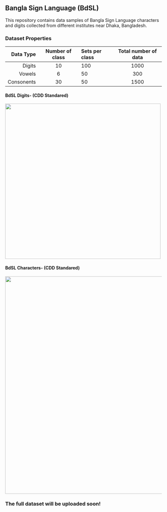 ## Bangla Sign Language (BdSL)
This repository contains data samples of Bangla Sign Language characters and digits collected from different institutes near Dhaka, Bangladesh.

### Dataset Properties
   | Data Type  | Number of class  | Sets per class | Total number of data  |
   |-----------:|:----------------:|:---------------|:---------------------:|
   | Digits     | 10               | 100            | 1000                  |
   | Vowels     | 6                | 50	            | 300                   |
   | Consonents | 30               | 50 	          | 1500                  |

#### BdSL Digits- (CDD Standared)
<img src="https://github.com/Sanzidikawsar/Bangla-Sign-Language/blob/master/figures/fig-1.jpg" width="500">

#### BdSL Characters- (CDD Standared)
<img src="https://github.com/Sanzidikawsar/Bangla-Sign-Language/blob/master/figures/fig-2.jpg" width="700">

### The full dataset will be uploaded soon!
